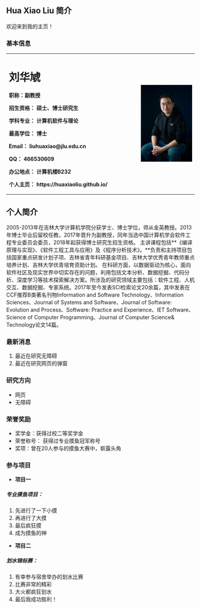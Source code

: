 ## Hua Xiao Liu 简介
欢迎来到我的主页！

### 基本信息
<table border="0">
  <tr>
    <td width="70%">
      <h1>刘华虓</h1>
      <p><b>职称：副教授</b></p>
      <p><b>招生资格：	硕士、博士研究生</b></p>
      <p><b>学科专业：	计算机软件与理论</b></p>
      <p><b>最高学位：	博士</b></p>
      <p><b>Email：	liuhuaxiao@jlu.edu.cn</b></p>
      <p><b>QQ：	466530609</b></p>
      <p><b>办公地点：	计算机楼B232</b></p>
      <p><b>个人主页：	https://huaxiaoliu.github.io/
</b></p>
    </td>
    <td width="80%">
      <img src="/Teacher Liu.jpg" width="100%">   
    </td>
  </tr>
</table>

## 个人简介
2005-2013年在吉林大学计算机学院分获学士、博士学位，师从金英教授。2013年博士毕业后留校任教，2017年晋升为副教授，同年当选中国计算机学会软件工程专业委员会委员，2018年起获得博士研究生招生资格。
主讲课程包括**《编译原理与实现》、《软件工程工具与应用》及《程序分析技术》。**负责和主持项目包括国家重点研发计划子项、吉林省青年科研基金项目、吉林大学优秀青年教师重点培养计划、吉林大学优青培育资助计划。
在科研方面，以数据驱动为核心，面向软件社区及现实世界中切实存在的问题，利用包括文本分析、数据挖掘、代码分析、深度学习等技术探索解决方案。所涉及的研究领域主要包括：软件工程、人机交互、数据挖掘、专家系统。2017年至今发表SCI检索论文20余篇，其中发表在CCF推荐B类著名刊物Information and Software Technology、Information Sciences、Journal of Systems and Software、Journal of Software: Evolution and Process、Software: Practice and Experience、IET Software、Science of Computer Programming、Journal of Computer Science& Technology论文14篇。


### 最新消息
1. 最近在研究无障碍
2. 最近在研究网页的弹窗

### 研究方向
- 网页
- 无障碍

### 荣誉奖励
- 奖学金：获得过校二等奖学金
- 荣誉称号： 获得过专业摸鱼冠军称号
- 奖项：曾在20人参与的摸鱼大赛中，崭露头角

### 参与项目
- **项目一**
##### 专业摸鱼项目：
1. 先进行了一下小摸
2. 再进行了大摸
3. 最后疯狂摸
4. 成为摸鱼的神
- **项目二**
##### 划水锦标赛：
1. 有幸参与宿舍举办的划水比赛
2. 比赛非常的精彩
3. 大火都疯狂划水
4. 最后我成功胜利！
